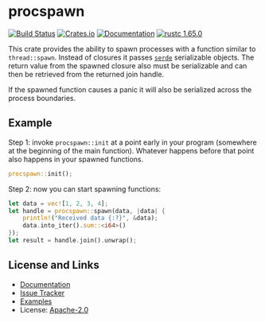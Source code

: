 # procspawn

[![Build Status](https://github.com/mitsuhiko/procspawn/workflows/Tests/badge.svg?branch=master)](https://github.com/mitsuhiko/procspawn/actions?query=workflow%3ATests)
[![Crates.io](https://img.shields.io/crates/d/procspawn.svg)](https://crates.io/crates/procspawn)
[![Documentation](https://docs.rs/procspawn/badge.svg)](https://docs.rs/procspawn)
[![rustc 1.65.0](https://img.shields.io/badge/rust-1.70%2B-orange.svg)](https://img.shields.io/badge/rust-1.70%2B-orange.svg)

This crate provides the ability to spawn processes with a function similar
to `thread::spawn`.  Instead of closures it passes [`serde`](https://serde.rs/)
serializable objects.  The return value from the spawned closure also must be
serializable and can then be retrieved from the returned join handle.

If the spawned function causes a panic it will also be serialized across
the process boundaries.

## Example

Step 1: invoke `procspawn::init` at a point early in your program (somewhere at
the beginning of the main function).  Whatever happens before that point also
happens in your spawned functions.

```rust
procspawn::init();
```

Step 2: now you can start spawning functions:

```rust
let data = vec![1, 2, 3, 4];
let handle = procspawn::spawn(data, |data| {
    println!("Received data {:?}", &data);
    data.into_iter().sum::<i64>()
});
let result = handle.join().unwrap();
```

## License and Links

- [Documentation](https://docs.rs/procspawn/)
- [Issue Tracker](https://github.com/mitsuhiko/procspawn/issues)
- [Examples](https://github.com/mitsuhiko/procspawn/tree/master/examples)
- License: [Apache-2.0](https://github.com/mitsuhiko/procspawn/blob/master/LICENSE-APACHE)
